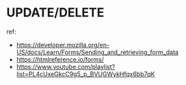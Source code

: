 # UPDATE/DELETE
ref:
- https://developer.mozilla.org/en-US/docs/Learn/Forms/Sending_and_retrieving_form_data
- https://htmlreference.io/forms/
- https://www.youtube.com/playlist?list=PL4cUxeGkcC9g5_p_BVUGWykHfqx6bb7qK


